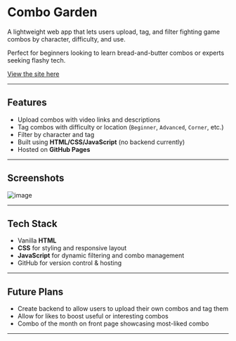 # Combo Garden

A lightweight web app that lets users upload, tag, and filter fighting game combos by character, difficulty, and use. 

Perfect for beginners looking to learn bread-and-butter combos or experts seeking flashy tech.

[View the site here](https://nicklistre.github.io/combo-garden/)

---

## Features

-  Upload combos with video links and descriptions
-  Tag combos with difficulty or location (`Beginner`, `Advanced`, `Corner`, etc.)
-  Filter by character and tag
-  Built using **HTML/CSS/JavaScript** (no backend currently)
-  Hosted on **GitHub Pages**

---

## Screenshots

![image](https://github.com/user-attachments/assets/0888c3c3-ff26-463e-80ab-5272e59a368f)

---

## Tech Stack

- Vanilla **HTML**
- **CSS** for styling and responsive layout
- **JavaScript** for dynamic filtering and combo management
- GitHub for version control & hosting

---

## Future Plans

- Create backend to allow users to upload their own combos and tag them
- Allow for likes to boost useful or interesting combos
- Combo of the month on front page showcasing most-liked combo

---
